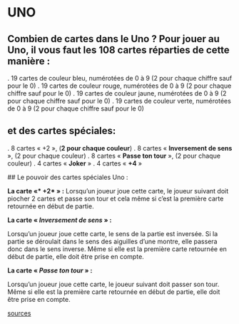 # UNO
##  Combien de cartes dans le Uno ? Pour jouer au Uno, il vous faut les 108 cartes réparties de cette manière :

  . 19 cartes de couleur bleu, numérotées de 0 à 9 (2 pour chaque chiffre sauf pour le 0)
  .  19 cartes de couleur rouge, numérotées de 0 à 9 (2 pour chaque chiffre sauf pour le 0)
  .  19 cartes de couleur jaune, numérotées de 0 à 9 (2 pour chaque chiffre sauf pour le 0)
  .  19 cartes de couleur verte, numérotées de 0 à 9 (2 pour chaque chiffre sauf pour le 0)

##  et des cartes spéciales:

   . 8 cartes « +2 », (__2 pour chaque couleur__)
   . 8 cartes « __Inversement de sens__ », (2 pour chaque couleur)
   . 8 cartes « __Passe ton tour__ », (2 pour chaque couleur)
   . 4 cartes « __Joker__ »
   . 4 cartes « __+4__ »

## Le pouvoir des cartes spéciales Uno :

__La carte «* +2* » :__
Lorsqu’un joueur joue cette carte, le joueur suivant doit piocher 2 cartes et passe son tour et cela même si c’est la première carte retournée en début de partie.

__La carte « *Inversement de sens* » :__

  Lorsqu’un joueur joue cette carte, le sens de la partie est inversée. Si la partie se déroulait dans le sens des aiguilles d’une montre, elle passera donc dans le sens inverse. Même si elle est la première carte retournée en début de partie, elle doit être prise en compte.

__La carte « *Passe ton tour* » :__

  Lorsqu’un joueur joue cette carte, le joueur suivant doit passer son tour. Même si elle est la première carte retournée en début de partie, elle doit être prise en compte.

[sources](https://www.regles-de-jeux.com/regle-du-uno/)
